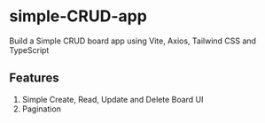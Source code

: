 # simple-CRUD-app

Build a Simple CRUD board app using Vite, Axios, Tailwind CSS and TypeScript

## Features

1. Simple Create, Read, Update and Delete Board UI
2. Pagination
